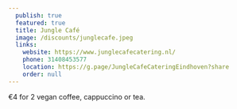 ```yaml
---
  publish: true
  featured: true
  title: Jungle Café
  image: /discounts/junglecafe.jpeg
  links: 
    website: https://www.junglecafecatering.nl/
    phone: 31408453577
    location: https://g.page/JungleCafeCateringEindhoven?share
    order: null
---
```


€4 for 2 vegan coffee, cappuccino or tea.
